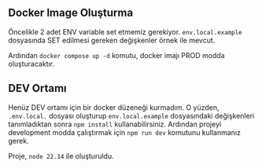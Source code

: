 ## Docker Image Oluşturma
Öncelikle 2 adet ENV variable set etmemiz gerekiyor. ```env.local.example``` dosyasında SET edilmesi gereken değişkenler örnek ile mevcut.

Ardından ```docker compose up -d``` komutu, docker imajı PROD modda oluşturacaktır.

## DEV Ortamı
Henüz DEV ortamı için bir docker düzeneği kurmadım. O yüzden, ```.env.local.``` dosyası oluşturup ```env.local.example``` dosyasındaki değişkenleri tanımladıktan sonra ```npm install``` kullanabilirsiniz. Ardından projeyi development modda çalıştırmak için ```npm run dev``` komutunu kullanmanız gerek.

Proje, ```node 22.14``` ile oluşturuldu.
